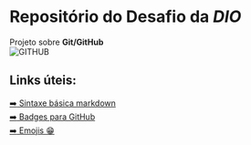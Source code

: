 # Repositório do Desafio da *DIO* 
Projeto sobre **Git/GitHub**  
![GITHUB](https://img.shields.io/badge/GitHub-100000?style=for-the-badge&logo=github&logoColor=white)

## Links úteis:
[:arrow_right: Sintaxe básica markdown](https://www.markdownguide.org/)  
[:arrow_right: Badges para GitHub](https://dev.to/envoy_/150-badges-for-github-pnk)  
[:arrow_right: Emojis :grin:](https://github.com/ikatyang/emoji-cheat-sheet/blob/master/README.md#arrow)
